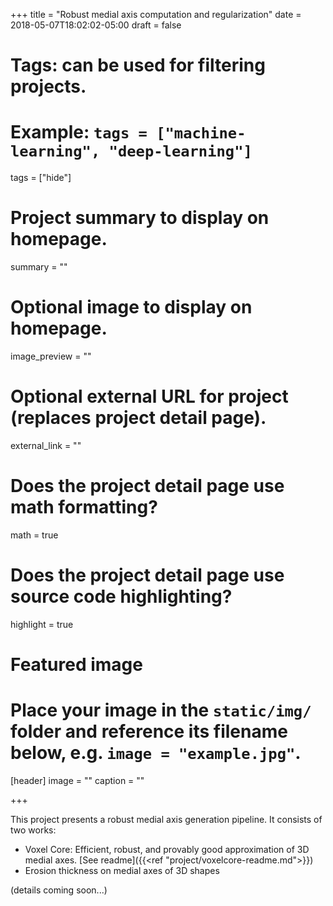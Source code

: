 +++
title = "Robust medial axis computation and regularization"
date = 2018-05-07T18:02:02-05:00
draft = false

# Tags: can be used for filtering projects.
# Example: `tags = ["machine-learning", "deep-learning"]`
tags = ["hide"]

# Project summary to display on homepage.
summary = ""

# Optional image to display on homepage.
image_preview = ""

# Optional external URL for project (replaces project detail page).
external_link = ""

# Does the project detail page use math formatting?
math = true

# Does the project detail page use source code highlighting?
highlight = true

# Featured image
# Place your image in the `static/img/` folder and reference its filename below, e.g. `image = "example.jpg"`.
[header]
image = ""
caption = ""

+++

This project presents a robust medial axis generation pipeline. It consists of two works:

+ Voxel Core: Efficient, robust, and provably good approximation of 3D medial axes. [See readme]({{<ref "project/voxelcore-readme.md">}})
+ Erosion thickness on medial axes of 3D shapes

(details coming soon...)